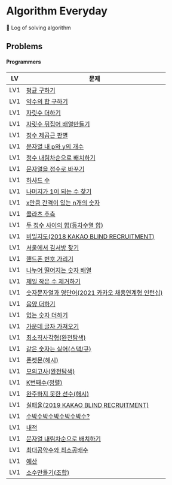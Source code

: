 # Algorithm Everyday
🥊 Log of solving algorithm

## Problems

#### Programmers

| LV  | 문제                                                                                                    |
|-----|-------------------------------------------------------------------------------------------------------|
| LV1 | [평균 구하기](https://school.programmers.co.kr/learn/courses/30/lessons/12944)                             |
| LV1 | [약수의 합 구하기](https://school.programmers.co.kr/learn/courses/30/lessons/12928)                          |
| LV1 | [자릿수 더하기](https://school.programmers.co.kr/learn/courses/30/lessons/12931)                            |
| LV1 | [자릿수 뒤집어 배열만들기](https://school.programmers.co.kr/learn/courses/30/lessons/12932)                      |
| LV1 | [정수 제곱근 판별](https://school.programmers.co.kr/learn/courses/30/lessons/12934)                          |
| LV1 | [문자열 내 p와 y의 개수](https://school.programmers.co.kr/learn/courses/30/lessons/12916)                     |
| LV1 | [정수 내림차순으로 배치하기](https://school.programmers.co.kr/learn/courses/30/lessons/12933)                     |
| LV1 | [문자열을 정수로 바꾸기](https://school.programmers.co.kr/learn/courses/30/lessons/12925)                       |
| LV1 | [하샤드 수](https://school.programmers.co.kr/learn/courses/30/lessons/12947)                              |
| LV1 | [나머지가 1이 되는 수 찾기](https://school.programmers.co.kr/learn/courses/30/lessons/87389)                    |
| LV1 | [x만큼 간격이 있는 n개의 숫자](https://school.programmers.co.kr/learn/courses/30/lessons/12954)                  |
| LV1 | [콜라츠 추측](https://school.programmers.co.kr/learn/courses/30/lessons/12943)                             |
| LV1 | [두 정수 사이의 합(등차수열 합)](https://school.programmers.co.kr/learn/courses/30/lessons/12912)                 |
| LV1 | [비밀지도(2018 KAKAO BLIND RECRUITMENT)](https://school.programmers.co.kr/learn/courses/30/lessons/17681) |
| LV1 | [서울에서 김서방 찾기](https://school.programmers.co.kr/learn/courses/30/lessons/12919)                        |
| LV1 | [핸드폰 번호 가리기](https://school.programmers.co.kr/learn/courses/30/lessons/12948)                         |
| LV1 | [나누어 떨어지는 숫자 배열](https://school.programmers.co.kr/learn/courses/30/lessons/12910)                     |
| LV1 | [제일 작은 수 제거하기](https://school.programmers.co.kr/learn/courses/30/lessons/12935)                       |
| LV1 | [숫자문자열과 영단어(2021 카카오 채용연계형 인턴십)](https://school.programmers.co.kr/learn/courses/30/lessons/81301)     |
| LV1 | [음양 더하기](https://school.programmers.co.kr/learn/courses/30/lessons/76501)                             |
| LV1 | [없는 숫자 더하기](https://school.programmers.co.kr/learn/courses/30/lessons/86051)                          |
| LV1 | [가운데 글자 가져오기](https://school.programmers.co.kr/learn/courses/30/lessons/12903)                        |
| LV1 | [최소직사각형(완전탐색)](https://school.programmers.co.kr/learn/courses/30/lessons/86491)                       |
| LV1 | [같은 숫자는 싫어(스택/큐)](https://school.programmers.co.kr/learn/courses/30/lessons/12906)                    |
| LV1 | [폰켓몬(해시)](https://school.programmers.co.kr/learn/courses/30/lessons/1845)                             |
| LV1 | [모의고사(완전탐색)](https://school.programmers.co.kr/learn/courses/30/lessons/42840)                         |
| LV1 | [K번째수(정렬)](https://school.programmers.co.kr/learn/courses/30/lessons/42748)                           |
| LV1 | [완주하지 못한 선수(해시)](https://school.programmers.co.kr/learn/courses/30/lessons/42576)                     |
| LV1 | [실패율(2019 KAKAO BLIND RECRUITMENT)](https://school.programmers.co.kr/learn/courses/30/lessons/42889)  |
| LV1 | [수박수박수박수박수박수?](https://school.programmers.co.kr/learn/courses/30/lessons/12922)                       |
| LV1 | [내적](https://school.programmers.co.kr/learn/courses/30/lessons/70128)                                 |
| LV1 | [문자열 내림차순으로 배치하기](https://school.programmers.co.kr/learn/courses/30/lessons/12917)                    |
| LV1 | [최대공약수와 최소공배수](https://school.programmers.co.kr/learn/courses/30/lessons/12940)                       |
| LV1 | [예산](https://school.programmers.co.kr/learn/courses/30/lessons/12982)                                 |
| LV1 | [소수만들기(조합)](https://school.programmers.co.kr/learn/courses/30/lessons/12977)|                          |